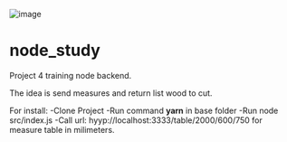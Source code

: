 
![image](https://www.google.com/url?sa=i&url=https%3A%2F%2Fcoursework.vschool.io%2Fnode-modules-basics%2F&psig=AOvVaw19D-IAL7Lw7zrISCG2WhOz&ust=1600032411371000&source=images&cd=vfe&ved=0CAIQjRxqFwoTCLiI_a7H5OsCFQAAAAAdAAAAABAP)

# node_study
Project 4 training node backend.

The idea is send measures and return list wood to cut.

For install:
-Clone Project
-Run command <b>yarn</b> in base folder
-Run node src/index.js
-Call url: hyyp://localhost:3333/table/2000/600/750 for measure table in milimeters.
